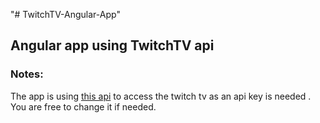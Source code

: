 "# TwitchTV-Angular-App"

## Angular app using TwitchTV api
### Notes:
The app is using <a href='https://wind-bow.glitch.me/' target='blank_'>this api</a> to access the twitch tv as an api key is needed . You are free to change it if needed.
